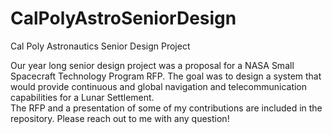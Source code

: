 # CalPolyAstroSeniorDesign
Cal Poly Astronautics Senior Design Project

Our year long senior design project was a proposal for a NASA Small Spacecraft Technology Program RFP. The goal was to design a system that would provide continuous and global navigation and telecommunication capabilities for a Lunar Settlement.  
The RFP and a presentation of some of my contributions are included in the repository. Please reach out to me with any question!
